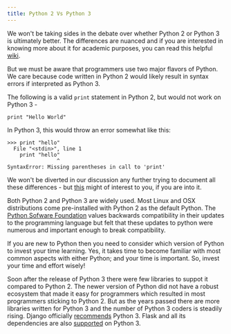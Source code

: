 ```yaml
---
title: Python 2 Vs Python 3
---
```

We won't be taking sides in the debate over whether Python 2 or Python 3 is ultimately better. The differences are nuanced and if you are interested in knowing more about it for academic purposes, you can read this helpful <a href='https://wiki.python.org/moin/Python2orPython3' target='_blank' rel='nofollow'>wiki</a>.

But we must be aware that programmers use two major flavors of Python. We care because code written in Python 2 would likely result in syntax errors if interpreted as Python 3. 

The following is a valid `print` statement in Python 2, but would not work on Python 3 -

    print "Hello World"

In Python 3, this would throw an error somewhat like this:

    >>> print "hello"
      File "<stdin>", line 1
        print "hello"
                    ^
    SyntaxError: Missing parentheses in call to 'print'

We won't be diverted in our discussion any further trying to document all these differences - but <a href='http://sebastianraschka.com/Articles/2014_python_2_3_key_diff.html' target='_blank' rel='nofollow'>this</a> might of interest to you, if you are into it.

Both Python 2 and Python 3 are widely used. Most Linux and OSX distributions come pre-installed with Python 2 as the default Python. The <a href='https://www.python.org/psf/' target='_blank' rel='nofollow'>Python Sofware Foundation</a> values backwards compatibility in their updates to the programming language but felt that these updates to python were numerous and important enough to break compatibility. 

If you are new to Python then you need to consider which version of Python to invest your time learning. Yes, it takes time to become familiar with most common aspects with either Python; and your time is important. So, invest your time and effort wisely!


Soon after the release of Python 3 there were few libraries to suppot it compared to Python 2. The newer version of Python did not have a robust ecosystem that made it easy for programmers which resulted in most programmers sticking to Python 2. But as the years passed there are more libraries written for Python 3 and the number of Python 3 coders is steadily rising. Django officially <a href='https://docs.djangoproject.com/en/1.9/faq/install/#faq-python-version-support' target='_blank' rel='nofollow'>recommends</a> Python 3\. Flask and all its dependencies are also <a href='http://flask.pocoo.org/docs/0.10/python3/#python3-support' target='_blank' rel='nofollow'>supported</a> on Python 3.
